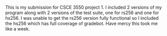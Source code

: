 This is my submission for CSCE 3550 project 1.
I included 2 versions of my program along with 2 versions of the test suite, one for rs256 and one for hs256.
I was unable to get the rs256 version fully functional so I included the hs256 which has full coverage of gradebot.
Have mercy this took me like a week.
